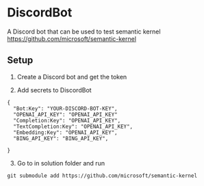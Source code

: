 # DiscordBot

A Discord bot that can be used to test semantic kernel https://github.com/microsoft/semantic-kernel

## Setup

1. Create a Discord bot and get the token

2. Add secrets to DiscordBot 

```
{
  "Bot:Key": "YOUR-DISCORD-BOT-KEY",
  "OPENAI_API_KEY": "OPENAI_API_KEY"
  "Completion:Key": "OPENAI_API_KEY",
  "TextCompletion:Key": "OPENAI_API_KEY",
  "Embedding:Key": "OPENAI_API_KEY",
  "BING_API_KEY": "BING_API_KEY",
  
}
```

3. Go to in solution folder and run
``` 
git submodule add https://github.com/microsoft/semantic-kernel
```

